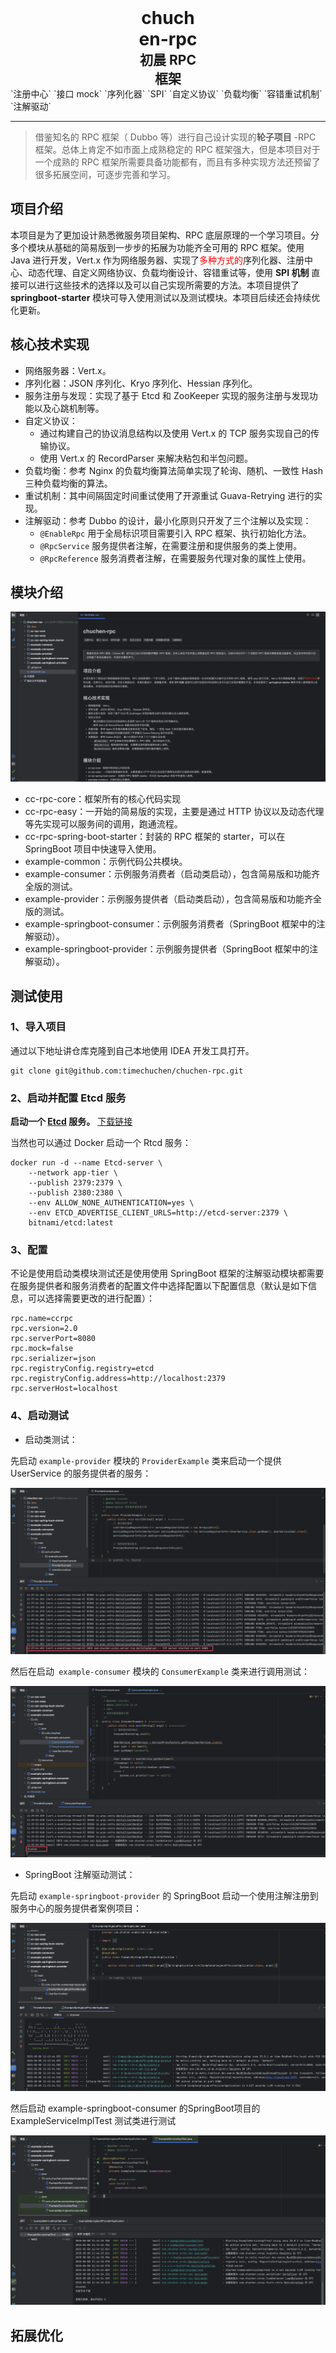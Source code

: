 <h1 align="center" style="width: 20%; margin: auto; font-weight: 700; border: 0">chuchen-rpc</h1>
<h2 align="center" style="width: 20%; margin: auto; font-weight: 700; border: 0">初晨 RPC 框架</h2>
`注册中心`  `接口 mock`  `序列化器`  `SPI` `自定义协议`  `负载均衡` `容错重试机制` `注解驱动` 

------

> 借鉴知名的 RPC 框架（ Dubbo 等）进行自己设计实现的**轮子项目** -RPC 框架。总体上肯定不如市面上成熟稳定的 RPC 框架强大，但是本项目对于一个成熟的 RPC 框架所需要具备功能都有，而且有多种实现方法还预留了很多拓展空间，可逐步完善和学习。

## 项目介绍

 本项目是为了更加设计熟悉微服务项目架构、RPC 底层原理的一个学习项目。分多个模块从基础的简易版到一步步的拓展为功能齐全可用的   RPC 框架。使用 Java 进行开发，Vert.x 作为网络服务器、实现了<span style="color: red">多种方式的</span>序列化器、注册中心、动态代理、自定义网络协议、负载均衡设计、容错重试等，使用 **SPI 机制** 直接可以进行这些技术的选择以及可以自己实现所需要的方法。本项目提供了 **springboot-starter**  模块可导入使用测试以及测试模块。本项目后续还会持续优化更新。

## 核心技术实现

- 网络服务器：Vert.x。
- 序列化器：JSON 序列化、Kryo 序列化、Hessian 序列化。
- 服务注册与发现：实现了基于 Etcd 和 ZooKeeper 实现的服务注册与发现功能以及心跳机制等。
- 自定义协议：
  - 通过构建自己的协议消息结构以及使用 Vert.x 的 TCP 服务实现自己的传输协议。
  - 使用 Vert.x 的 RecordParser 来解决粘包和半包问题。
- 负载均衡：参考 Nginx 的负载均衡算法简单实现了轮询、随机、一致性 Hash 三种负载均衡的算法。
- 重试机制：其中间隔固定时间重试使用了开源重试 Guava-Retrying 进行的实现。
- 注解驱动：参考 Dubbo 的设计，最小化原则只开发了三个注解以及实现：
  - `@EnableRpc`  用于全局标识项目需要引入 RPC 框架、执行初始化方法。
  -  `@RpcService` 服务提供者注解，在需要注册和提供服务的类上使用。
  -  `@RpcReference` 服务消费者注解，在需要服务代理对象的属性上使用。

## 模块介绍

![image-20250508105334874](./assets/image-20250508105334874.png)

- cc-rpc-core：框架所有的核心代码实现
- cc-rpc-easy：一开始的简易版的实现，主要是通过 HTTP 协议以及动态代理等先实现可以服务间的调用，跑通流程。
- cc-rpc-spring-boot-starter：封装的 RPC 框架的 starter，可以在 SpringBoot 项目中快速导入使用。
- example-common：示例代码公共模块。
- example-consumer：示例服务消费者（启动类启动），包含简易版和功能齐全版的测试。
- example-provider：示例服务提供者（启动类启动），包含简易版和功能齐全版的测试。
- example-springboot-consumer：示例服务消费者（SpringBoot 框架中的注解驱动）。
- example-springboot-provider：示例服务提供者（SpringBoot 框架中的注解驱动）。

## 测试使用

### 1、导入项目

通过以下地址讲仓库克隆到自己本地使用 IDEA 开发工具打开。

```shell
git clone git@github.com:timechuchen/chuchen-rpc.git
```

### 2、启动并配置 Etcd 服务

**启动一个 [Etcd](https://github.com/etcd-io/etcd) 服务。** [下载链接](https://github.com/etcd-io/etcd/releases)

当然也可以通过 Docker 启动一个 Rtcd 服务：

```shell
docker run -d --name Etcd-server \
    --network app-tier \
    --publish 2379:2379 \
    --publish 2380:2380 \
    --env ALLOW_NONE_AUTHENTICATION=yes \
    --env ETCD_ADVERTISE_CLIENT_URLS=http://etcd-server:2379 \
    bitnami/etcd:latest
```

### 3、配置

不论是使用启动类模块测试还是使用使用 SpringBoot 框架的注解驱动模块都需要在服务提供者和服务消费者的配置文件中选择配置以下配置信息（默认是如下信息，可以选择需要更改的进行配置）：

```properties
rpc.name=ccrpc 
rpc.version=2.0
rpc.serverPort=8080
rpc.mock=false
rpc.serializer=json
rpc.registryConfig.registry=etcd
rpc.registryConfig.address=http://localhost:2379
rpc.serverHost=localhost
```

### 4、启动测试

- 启动类测试：

先启动 `example-provider` 模块的 `ProviderExample`  类来启动一个提供 UserService 的服务提供者的服务：

![image-20250508113809440](./assets/image-20250508113809440.png)

然后在启动` example-consumer` 模块的 `ConsumerExample` 类来进行调用测试：

![image-20250508114024675](./assets/image-20250508114024675.png)

- SpringBoot 注解驱动测试：

先启动 `example-springboot-provider` 的 SpringBoot 启动一个使用注解注册到服务中心的服务提供者案例项目：

![image-20250508114400153](./assets/image-20250508114400153.png)

然后启动  example-springboot-consumer 的SpringBoot项目的ExampleServiceImplTest 测试类进行测试

![image-20250508114559496](./assets/image-20250508114559496.png)

## 拓展优化